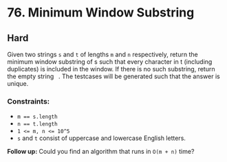 # 76. Minimum Window Substring

## Hard

Given two strings `s` and `t` of lengths `m` and `n` respectively, return the minimum window substring of s such that
every character in t (including duplicates) is included in the window. If there is no such substring, return the empty
string ` `. The testcases will be generated such that the answer is unique.

### Constraints:

- `m == s.length`
- `n == t.length`
- `1 <= m, n <= 10^5`
- `s` and `t` consist of uppercase and lowercase English letters.

**Follow up:** Could you find an algorithm that runs in `O(m + n)` time?
